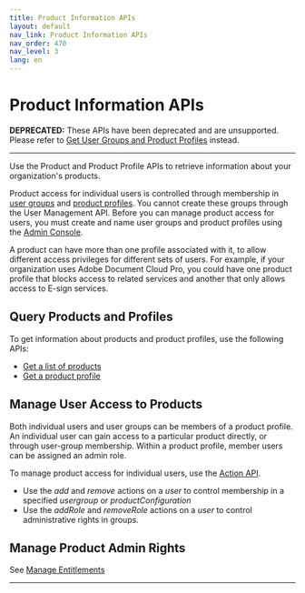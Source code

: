 ```yaml
---
title: Product Information APIs
layout: default
nav_link: Product Information APIs
nav_order: 470
nav_level: 3
lang: en
---
```

# <a name="productInfoApis" class="api-ref-title">Product Information APIs</a>

**DEPRECATED:** These APIs have been deprecated and are unsupported. Please refer to [Get User Groups and Product Profiles](group.md) instead.

<hr class="api-ref-rule">

Use the Product and Product Profile APIs to retrieve information about your organization's products.

Product access for individual users is controlled through membership in [user groups](glossary.md#usergroup) and [product profiles](glossary.md#productProfile). You cannot create these groups through the User Management API. Before you can manage product access for users, you must create and name user groups and product profiles using the [Admin Console](glossary.md#adminconsole).

A product can have more than one profile associated with it, to allow different access privileges for different sets of users. For example, if your organization uses Adobe Document Cloud Pro, you could have one product profile that blocks access to related services and another that only allows access to E-sign services.

## Query Products and Profiles
To get information about products and product profiles, use the following APIs:
* [Get a list of products](product.md)
* [Get a product profile](group.md)

## Manage User Access to Products
Both individual users and user groups can be members of a product profile. An individual user can gain access to a particular product directly, or through user-group membership. Within a product profile, member users can be assigned an admin role.

To manage product access for individual users, use the [Action API](ActionsRef.md).
* Use the _add_ and _remove_ actions on a _user_ to control membership in a specified _usergroup_ or _productConfiguration_ 
* Use the _addRole_ and _removeRole_ actions on a _user_ to control administrative rights in groups.
 
## Manage Product Admin Rights
See [Manage Entitlements](../RefOverview.md#provision)

<hr class="api-ref-rule">
